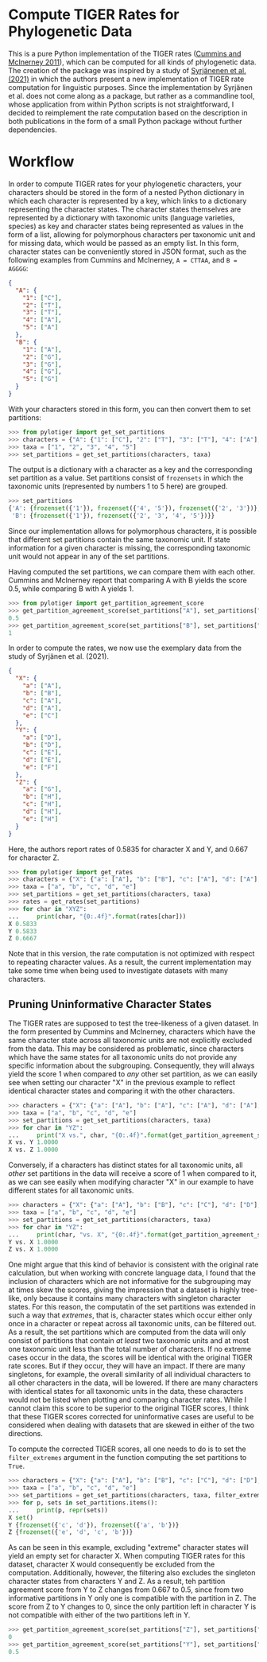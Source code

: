 # Compute TIGER Rates for Phylogenetic Data

This is a pure Python implementation of the TIGER rates ([Cummins and McInerney 2011](https://doi.org/10.1093/sysbio/syr064)), which can be computed for all kinds of phylogenetic data. The creation of the package was inspired by a study of [Syrjänenen et al. (2021)](https://doi.org/10.1093/jole/lzab004) in which the authors present a new implementation of TIGER rate computation for linguistic purposes. Since the implementation by Syrjänen et al. does not come along as a package, but rather as a commandline tool, whose application from within Python scripts is not straightforward, I decided to reimplement the rate computation based on the description in both publications in the form of a small Python package without further dependencies.  

# Workflow

In order to compute TIGER rates for your phylogenetic characters, your characters should be stored in the form of a nested Python dictionary in which each character is represented by a key, which links to a dictionary representing the character states. The character states themselves are represented by a dictionary with taxonomic units (language varieties, species) as key and character states being represented as values in the form of a list, allowing for polymorphous characters per taxonomic unit and for missing data, which would be passed as an empty list. In this form, character states can be conveniently stored in JSON format, such as the following examples from Cummins and McInerney, `A = CTTAA`, and `B = AGGGG`:

```json
{
  "A": {
    "1": ["C"],
    "2": ["T"],
    "3": ["T"],
    "4": ["A"],
    "5": ["A"]
  },
  "B": {
    "1": ["A"],
    "2": ["G"],
    "3": ["G"],
    "4": ["G"],
    "5": ["G"]
  }
}
```

With your characters stored in this form, you can then convert them to set partitions:

```python
>>> from pylotiger import get_set_partitions
>>> characters = {"A": {"1": ["C"], "2": ["T"], "3": ["T"], "4": ["A"], "5": ["A"]}, "B": {"1": ["A"], "2": ["G"], "3": ["G"], "4": ["G"], "5": ["G"]}}
>>> taxa = ["1", "2", "3", "4", "5"]
>>> set_partitions = get_set_partitions(characters, taxa)
```

The output is a dictionary with a character as a key and the corresponding set partition as a value. Set partitions consist of `frozensets` in which the taxonomic units (represented by numbers 1 to 5 here) are grouped. 

```python
>>> set_partitions
{'A': {frozenset({'1'}), frozenset({'4', '5'}), frozenset({'2', '3'})},
 'B': {frozenset({'1'}), frozenset({'2', '3', '4', '5'})}}
```

Since our implementation allows for polymorphous characters, it is possible that different set partitions contain the same taxonomic unit. If state information for a given character is missing, the corresponding taxonomic unit would not appear in any of the set partitions.

Having computed the set partitions, we can compare them with each other. Cummins and McInerney report that comparing A with B yields the score 0.5, while comparing B with A yields 1.

```python
>>> from pylotiger import get_partition_agreement_score
>>> get_partition_agreement_score(set_partitions["A"], set_partitions["B"])
0.5
>>> get_partition_agreement_score(set_partitions["B"], set_partitions["A"])
1
```

In order to compute the rates, we now use the exemplary data from the study of Syrjänen et al. (2021).

```json
{
  "X": {
    "a": ["A"],
    "b": ["B"],
    "c": ["A"],
    "d": ["A"],
    "e": ["C"]
  },
  "Y": {
    "a": ["D"],
    "b": ["D"],
    "c": ["E"],
    "d": ["E"],
    "e": ["F"]
  },
  "Z": {
    "a": ["G"],
    "b": ["H"],
    "c": ["H"],
    "d": ["H"],
    "e": ["H"]
  }
}
```

Here, the authors report rates of 0.5835 for character X and Y, and 0.667 for character Z.

```python
>>> from pylotiger import get_rates
>>> characters = {"X": {"a": ["A"], "b": ["B"], "c": ["A"], "d": ["A"], "e": ["C"] }, "Y": {"a": ["D"], "b": ["D"], "c": ["E"], "d": ["E"], "e": ["F"] }, "Z": {"a": ["G"], "b": ["H"], "c": ["H"], "d": ["H"], "e": ["H"]}}
>>> taxa = ["a", "b", "c", "d", "e"]
>>> set_partitions = get_set_partitions(characters, taxa)
>>> rates = get_rates(set_partitions)
>>> for char in "XYZ":
...     print(char, "{0:.4f}".format(rates[char]))
X 0.5833
Y 0.5833
Z 0.6667
```

Note that in this version, the rate computation is not optimized with respect to repeating character values. As a result, the current implementation may take some time when being used to investigate datasets with many characters.

## Pruning Uninformative Character States

The TIGER rates are supposed to test the tree-likeness of a given dataset. In the form presented by Cummins and McInerney, characters which have the same character state across all taxonomic units are not explicitly excluded from the data. This may be considered as problematic, since characters which have the same states for all taxonomic units do not provide any specific information about the subgrouping. Consequently, they will always yield the score 1 when compared to *any* other set partition, as we can easily see when setting our character "X" in the previous example to reflect identical character states and comparing it with the other characters.

```python
>>> characters = {"X": {"a": ["A"], "b": ["A"], "c": ["A"], "d": ["A"], "e": ["A"] }, "Y": {"a": ["D"], "b": ["D"], "c": ["E"], "d": ["E"], "e": ["F"] }, "Z": {"a": ["G"], "b": ["H"], "c": ["H"], "d": ["H"], "e": ["H"]}}
>>> taxa = ["a", "b", "c", "d", "e"]
>>> set_partitions = get_set_partitions(characters, taxa)
>>> for char in "YZ":
...     print("X vs.", char, "{0:.4f}".format(get_partition_agreement_score(set_partitions["X"], set_partitions[char])))
X vs. Y 1.0000
X vs. Z 1.0000
```

Conversely, if a characters has distinct states for all taxonomic units, all *other* set partitions in the data will receive a score of 1 when compared to it, as we can see easily when modifying character "X" in our example to have different states for all taxonomic units.

```python
>>> characters = {"X": {"a": ["A"], "b": ["B"], "c": ["C"], "d": ["D"], "e": ["E"] }, "Y": {"a": ["D"], "b": ["D"], "c": ["E"], "d": ["E"], "e": ["F"] }, "Z": {"a": ["G"], "b": ["H"], "c": ["H"], "d": ["H"], "e": ["H"]}}
>>> taxa = ["a", "b", "c", "d", "e"]
>>> set_partitions = get_set_partitions(characters, taxa)
>>> for char in "YZ":
...     print(char, "vs. X", "{0:.4f}".format(get_partition_agreement_score(set_partitions[char], set_partitions["X"])))
Y vs. X 1.0000
Z vs. X 1.0000
```

One might argue that this kind of behavior is consistent with the original rate calculation, but when working with concrete language data, I found that the inclusion of characters which are not informative for the subgrouping may at times skew the scores, giving the impression that a dataset is highly tree-like, only because it contains many characters with singleton character states. For this reason, the computatin of the set partitions was extended in such a way that *extremes*, that is, character states which occur either only once in a character or repeat across all taxonomic units, can be filtered out. As a result, the set partitions which are computed from the data will only consist of partitions that contain *at least* two taxonomic units and at most one taxonomic unit less than the total number of characters. If no extreme cases occur in the data, the scores will be identical with the original TIGER rate scores. But if they occur, they will have an impact. If there are many singletons, for example, the overall similarity of all individual characters to all other characters in the data, will be lowered. If there are many characters with identical states for all taxonomic units in the data, these characters would not be listed when plotting and comparing character rates. While I cannot claim this score to be superior to the original TIGER scores, I think that these TIGER scores corrected for uninformative cases are useful to be considered when dealing with datasets that are skewed in either of the two directions.

To compute the corrected TIGER scores, all one needs to do is to set the `filter_extremes` argument in the function computing the set partitions to `True`.

```python
>>> characters = {"X": {"a": ["A"], "b": ["B"], "c": ["C"], "d": ["D"], "e": ["E"] }, "Y": {"a": ["D"], "b": ["D"], "c": ["E"], "d": ["E"], "e": ["F"] }, "Z": {"a": ["G"], "b": ["H"], "c": ["H"], "d": ["H"], "e": ["H"]}}
>>> taxa = ["a", "b", "c", "d", "e"]
>>> set_partitions = get_set_partitions(characters, taxa, filter_extremes=True)
>>> for p, sets in set_partitions.items():
...     print(p, repr(sets))
X set()
Y {frozenset({'c', 'd'}), frozenset({'a', 'b'})}
Z {frozenset({'e', 'd', 'c', 'b'})}
```

As can be seen in this example, excluding "extreme" character states will yield
an empty set for character X. When computing TIGER rates for this dataset,
character X would consequently be excluded from the computation. Additionally,
however, the filtering also excludes the singleton character states from
characters Y and Z. As a result, teh partition agreement score from Y to Z
changes from 0.667 to 0.5, since from two informative partitions in Y only one
is compatible with the partition in Z. The score from Z to Y changes to 0,
since the only partition left in character Y is not compatible with either of
the two partitions left in Y.

```python
>>> get_partition_agreement_score(set_partitions["Z"], set_partitions["Y"])
0
>>> get_partition_agreement_score(set_partitions["Y"], set_partitions["Z"])
0.5
```
